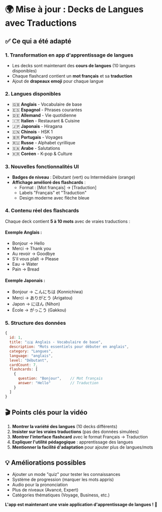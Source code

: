 # 🌍 Mise à jour : Decks de Langues avec Traductions

## ✅ Ce qui a été adapté

### 1. **Transformation en app d'apprentissage de langues**
- Les decks sont maintenant des **cours de langues** (10 langues disponibles)
- Chaque flashcard contient un **mot français** et sa **traduction**
- Ajout de **drapeaux emoji** pour chaque langue

### 2. **Langues disponibles**
- 🇬🇧 **Anglais** - Vocabulaire de base
- 🇪🇸 **Espagnol** - Phrases courantes
- 🇩🇪 **Allemand** - Vie quotidienne
- 🇮🇹 **Italien** - Restaurant & Cuisine
- 🇯🇵 **Japonais** - Hiragana
- 🇨🇳 **Chinois** - HSK 1
- 🇧🇷 **Portugais** - Voyages
- 🇷🇺 **Russe** - Alphabet cyrillique
- 🇸🇦 **Arabe** - Salutations
- 🇰🇷 **Coréen** - K-pop & Culture

### 3. **Nouvelles fonctionnalités UI**
- **Badges de niveau** : Débutant (vert) ou Intermédiaire (orange)
- **Affichage amélioré des flashcards** : 
  - Format : [Mot français] → [Traduction]
  - Labels "Français" et "Traduction"
  - Design moderne avec flèche bleue

### 4. **Contenu réel des flashcards**
Chaque deck contient **5 à 10 mots** avec de vraies traductions :

#### Exemple Anglais :
- Bonjour → Hello
- Merci → Thank you
- Au revoir → Goodbye
- S'il vous plaît → Please
- Eau → Water
- Pain → Bread

#### Exemple Japonais :
- Bonjour → こんにちは (Konnichiwa)
- Merci → ありがとう (Arigatou)
- Japon → にほん (Nihon)
- École → がっこう (Gakkou)

### 5. **Structure des données**
```javascript
{
  id: 1,
  title: "🇬🇧 Anglais - Vocabulaire de base",
  description: "Mots essentiels pour débuter en anglais",
  category: "Langues",
  language: "anglais",
  level: "Débutant",
  cardCount: 7,
  flashcards: [
    {
      question: "Bonjour",    // Mot français
      answer: "Hello"         // Traduction
    }
  ]
}
```

## 🎬 Points clés pour la vidéo

1. **Montrer la variété des langues** (10 decks différents)
2. **Insister sur les vraies traductions** (pas des données simulées)
3. **Montrer l'interface flashcard** avec le format Français → Traduction
4. **Expliquer l'utilité pédagogique** : apprentissage des langues
5. **Mentionner la facilité d'adaptation** pour ajouter plus de langues/mots

## 💡 Améliorations possibles

- Ajouter un mode "quiz" pour tester les connaissances
- Système de progression (marquer les mots appris)
- Audio pour la prononciation
- Plus de niveaux (Avancé, Expert)
- Catégories thématiques (Voyage, Business, etc.)

**L'app est maintenant une vraie application d'apprentissage de langues ! 🎉** 